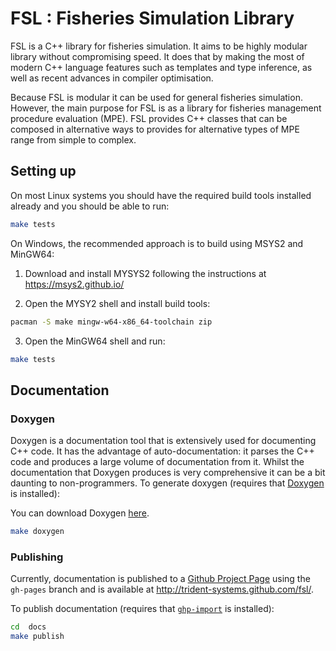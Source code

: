 # FSL : Fisheries Simulation Library

FSL is a C++ library for fisheries simulation.
It aims to be highly modular library without compromising speed.
It does that by making the most of modern C++ language features such as templates
and type inference, as well as recent advances in compiler optimisation. 

Because FSL is modular it can be used for general fisheries simulation.
However, the main purpose for FSL is as a library for fisheries management procedure evaluation (MPE).
FSL provides C++ classes that can be composed in alternative ways to 
provides for alternative types of MPE range from simple to complex.

## Setting up

On most Linux systems you should have the required build tools installed already and you should be able to run:

```bash
make tests
```

On Windows, the recommended approach is to build using MSYS2 and MinGW64:

1. Download and install MYSYS2 following the instructions at https://msys2.github.io/

2. Open the MYSY2 shell and install build tools:

```bash
pacman -S make mingw-w64-x86_64-toolchain zip
```

3. Open the MinGW64 shell and run:

```bash
make tests
```

## Documentation

### Doxygen

Doxygen is a documentation tool that is extensively used for documenting C++ code.
It has the advantage of auto-documentation: it parses the C++ code and produces
a large volume of documentation from it. Whilst the documentation that Doxygen produces is
very comprehensive it can be a bit daunting to non-programmers.
To generate doxygen (requires that [Doxygen](http://www.stack.nl/~dimitri/doxygen/index.html) is installed):

You can download Doxygen [here](http://www.stack.nl/~dimitri/doxygen/download.html#latestsrc).

```sh
make doxygen
```

### Publishing

Currently, documentation is published to a [Github Project Page](http:http://pages.github.com/) using the 
`gh-pages` branch and is available at <a href="http://trident-systems.github.com/fsl/index.html">http://trident-systems.github.com/fsl/</a>.

To publish documentation (requires that [`ghp-import`](https://pypi.python.org/pypi/ghp-import) is installed):

```sh
cd  docs
make publish
```
